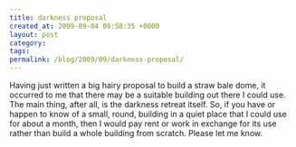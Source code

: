 ```yaml
---
title: darkness proposal
created_at: 2009-09-04 09:58:35 +0000
layout: post
category: 
tags: 
permalink: /blog/2009/09/darkness-proposal/
---
```


Having just written a big hairy proposal to build a straw bale dome, it occurred to me that there may be a suitable building out there I could use. The main thing, after all, is the darkness retreat itself. So, if you have or happen to know of a small, round, building in a quiet place that I could use for about a month, then I would pay rent or work in exchange for its use rather than build a whole building from scratch. Please let me know.